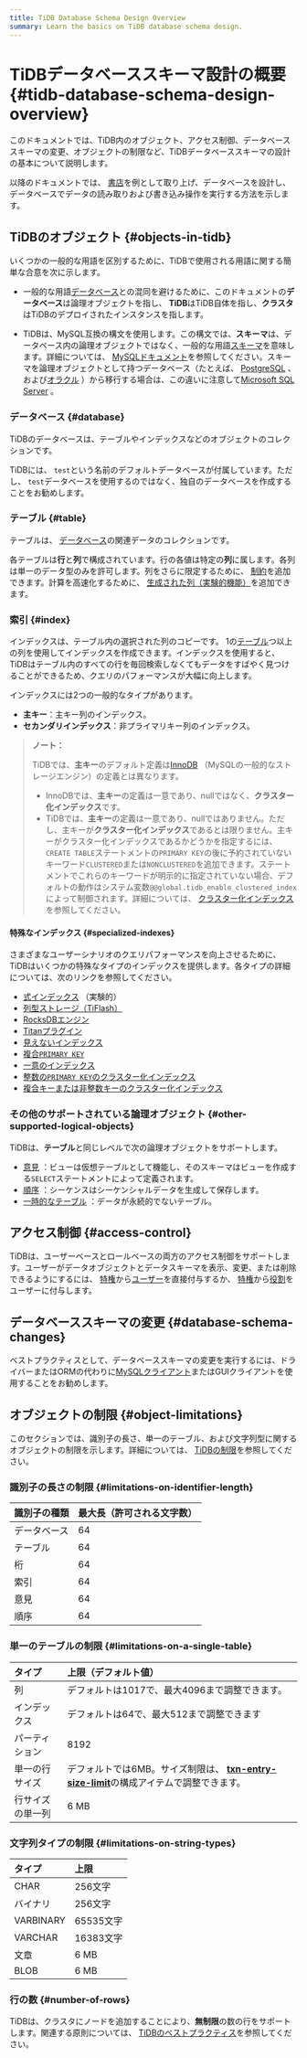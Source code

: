 ```yaml
---
title: TiDB Database Schema Design Overview
summary: Learn the basics on TiDB database schema design.
---
```


# TiDBデータベーススキーマ設計の概要 {#tidb-database-schema-design-overview}

このドキュメントでは、TiDB内のオブジェクト、アクセス制御、データベーススキーマの変更、オブジェクトの制限など、TiDBデータベーススキーマの設計の基本について説明します。

以降のドキュメントでは、 [書店](/develop/dev-guide-bookshop-schema-design.md)を例として取り上げ、データベースを設計し、データベースでデータの読み取りおよび書き込み操作を実行する方法を示します。

## TiDBのオブジェクト {#objects-in-tidb}

いくつかの一般的な用語を区別するために、TiDBで使用される用語に関する簡単な合意を次に示します。

-   一般的な用語[データベース](https://en.wikipedia.org/wiki/Database)との混同を避けるために、このドキュメントの**データベース**は論理オブジェクトを指し、 <strong>TiDB</strong>はTiDB自体を指し、<strong>クラスタ</strong>はTiDBのデプロイされたインスタンスを指します。

-   TiDBは、MySQL互換の構文を使用します。この構文では、**スキーマ**は、データベース内の論理オブジェクトではなく、一般的な用語[スキーマ](https://en.wiktionary.org/wiki/schema)を意味します。詳細については、 [MySQLドキュメント](https://dev.mysql.com/doc/refman/8.0/en/create-database.html)を参照してください。スキーマを論理オブジェクトとして持つデータベース（たとえば、 [PostgreSQL](https://www.postgresql.org/docs/current/ddl-schemas.html) 、および[オラクル](https://docs.oracle.com/en/database/oracle/oracle-database/21/tdddg/creating-managing-schema-objects.html) ）から移行する場合は、この違いに注意して[Microsoft SQL Server](https://docs.microsoft.com/en-us/sql/relational-databases/security/authentication-access/create-a-database-schema?view=sql-server-ver15) 。

### データベース {#database}

TiDBのデータベースは、テーブルやインデックスなどのオブジェクトのコレクションです。

TiDBには、 `test`という名前のデフォルトデータベースが付属しています。ただし、 `test`データベースを使用するのではなく、独自のデータベースを作成することをお勧めします。

### テーブル {#table}

テーブルは、 [データベース](#database)の関連データのコレクションです。

各テーブルは**行**と<strong>列</strong>で構成されています。行の各値は特定の<strong>列</strong>に属します。各列は単一のデータ型のみを許可します。列をさらに限定するために、 [制約](/constraints.md)を追加できます。計算を高速化するために、 [生成された列（実験的機能）](/generated-columns.md)を追加できます。

### 索引 {#index}

インデックスは、テーブル内の選択された列のコピーです。 1の[テーブル](#table)つ以上の列を使用してインデックスを作成できます。インデックスを使用すると、TiDBはテーブル内のすべての行を毎回検索しなくてもデータをすばやく見つけることができるため、クエリのパフォーマンスが大幅に向上します。

インデックスには2つの一般的なタイプがあります。

-   **主キー**：主キー列のインデックス。
-   **セカンダリインデックス**：非プライマリキー列のインデックス。

> **ノート：**
>
> TiDBでは、**主キー**のデフォルト定義は[InnoDB](https://mariadb.com/kb/en/innodb/) （MySQLの一般的なストレージエンジン）の定義とは異なります。
>
> -   InnoDBでは、**主キー**の定義は一意であり、nullではなく、<strong>クラスター化インデックス</strong>です。
> -   TiDBでは、**主キー**の定義は一意であり、nullではありません。ただし、主キーが<strong>クラスター化インデックス</strong>であるとは限りません。主キーがクラスター化インデックスであるかどうかを指定するには、 `CREATE TABLE`ステートメントの`PRIMARY KEY`の後に予約されていないキーワード`CLUSTERED`または`NONCLUSTERED`を追加できます。ステートメントでこれらのキーワードが明示的に指定されていない場合、デフォルトの動作はシステム変数`@@global.tidb_enable_clustered_index`によって制御されます。詳細については、 [クラスター化インデックス](/clustered-indexes.md)を参照してください。

#### 特殊なインデックス {#specialized-indexes}

さまざまなユーザーシナリオのクエリパフォーマンスを向上させるために、TiDBはいくつかの特殊なタイプのインデックスを提供します。各タイプの詳細については、次のリンクを参照してください。

-   [式インデックス](/sql-statements/sql-statement-create-index.md#expression-index) （実験的）
-   [列型ストレージ（TiFlash）](/tiflash/tiflash-overview.md)
-   [RocksDBエンジン](/storage-engine/rocksdb-overview.md)
-   [Titanプラグイン](/storage-engine/titan-overview.md)
-   [見えないインデックス](/sql-statements/sql-statement-add-index.md)
-   [複合`PRIMARY KEY`](/constraints.md#primary-key)
-   [一意のインデックス](/constraints.md#unique-key)
-   [整数の`PRIMARY KEY`のクラスター化インデックス](/constraints.md)
-   [複合キーまたは非整数キーのクラスター化インデックス](/constraints.md)

### その他のサポートされている論理オブジェクト {#other-supported-logical-objects}

TiDBは、**テーブル**と同じレベルで次の論理オブジェクトをサポートします。

-   [意見](/views.md) ：ビューは仮想テーブルとして機能し、そのスキーマはビューを作成する`SELECT`ステートメントによって定義されます。
-   [順序](/sql-statements/sql-statement-create-sequence.md) ：シーケンスはシーケンシャルデータを生成して保存します。
-   [一時的なテーブル](/temporary-tables.md) ：データが永続的でないテーブル。

## アクセス制御 {#access-control}

TiDBは、ユーザーベースとロールベースの両方のアクセス制御をサポートします。ユーザーがデータオブジェクトとデータスキーマを表示、変更、または削除できるようにするには、 [特権](/privilege-management.md)から[ユーザー](/user-account-management.md)を直接付与するか、 [特権](/privilege-management.md)から[役割](/role-based-access-control.md)をユーザーに付与します。

## データベーススキーマの変更 {#database-schema-changes}

ベストプラクティスとして、データベーススキーマの変更を実行するには、ドライバーまたはORMの代わりに[MySQLクライアント](https://dev.mysql.com/doc/refman/8.0/en/mysql.html)またはGUIクライアントを使用することをお勧めします。

## オブジェクトの制限 {#object-limitations}

このセクションでは、識別子の長さ、単一のテーブル、および文字列型に関するオブジェクトの制限を示します。詳細については、 [TiDBの制限](/tidb-limitations.md)を参照してください。

### 識別子の長さの制限 {#limitations-on-identifier-length}

| 識別子の種類 | 最大長（許可される文字数） |
| :----- | :------------ |
| データベース | 64            |
| テーブル   | 64            |
| 桁      | 64            |
| 索引     | 64            |
| 意見     | 64            |
| 順序     | 64            |

### 単一のテーブルの制限 {#limitations-on-a-single-table}

| タイプ      | 上限（デフォルト値）                                                                                                                |
| :------- | :------------------------------------------------------------------------------------------------------------------------ |
| 列        | デフォルトは1017で、最大4096まで調整できます。                                                                                               |
| インデックス   | デフォルトは64で、最大512まで調整できます                                                                                                   |
| パーティション  | 8192                                                                                                                      |
| 単一の行サイズ  | デフォルトでは6MB。サイズ制限は、 [**txn-entry-size-limit**](/tidb-configuration-file.md#txn-entry-size-limit-new-in-v50)の構成アイテムで調整できます。 |
| 行サイズの単一列 | 6 MB                                                                                                                      |

### 文字列タイプの制限 {#limitations-on-string-types}

| タイプ       | 上限      |
| :-------- | :------ |
| CHAR      | 256文字   |
| バイナリ      | 256文字   |
| VARBINARY | 65535文字 |
| VARCHAR   | 16383文字 |
| 文章        | 6 MB    |
| BLOB      | 6 MB    |

### 行の数 {#number-of-rows}

TiDBは、クラスタにノードを追加することにより、**無制限**の数の行をサポートします。関連する原則については、 [TiDBのベストプラクティス](/best-practices/tidb-best-practices.md)を参照してください。
